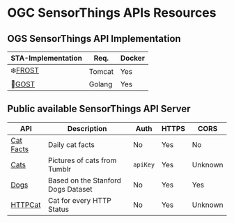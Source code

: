 # OGC SensorThings APIs Resources

## OGS SensorThings API Implementation
STA-Implementation | Req. | Docker| 
|---|---|---|
|❄️[FROST](https://github.com/FraunhoferIOSB/FROST-Server)|Tomcat|Yes|
|👻[GOST](https://github.com/gost/server)|Golang|Yes|

## Public available SensorThings API Server
API | Description | Auth | HTTPS | CORS |
|---|---|---|---|---|
| [Cat Facts](https://alexwohlbruck.github.io/cat-facts/) | Daily cat facts | No | Yes | No |
| [Cats](https://docs.thecatapi.com/) | Pictures of cats from Tumblr | `apiKey` | Yes | Unknown |
| [Dogs](https://dog.ceo/dog-api/) | Based on the Stanford Dogs Dataset | No | Yes | Yes |
| [HTTPCat](https://http.cat/) | Cat for every HTTP Status | No | Yes | Unknown |
